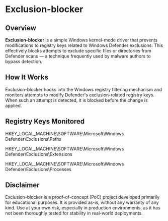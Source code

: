 # Exclusion-blocker

## Overview

**Exclusion-blocker** is a simple Windows kernel-mode driver that prevents modifications to registry keys related to Windows Defender exclusions. This effectively blocks attempts to exclude specific files or directories from Defender scans — a technique frequently used by malware authors to bypass detection.

## How It Works

Exclusion-blocker hooks into the Windows registry filtering mechanism and monitors attempts to modify Defender's exclusion-related registry keys. When such an attempt is detected, it is blocked before the change is applied.

## Registry Keys Monitored

HKEY_LOCAL_MACHINE\SOFTWARE\Microsoft\Windows Defender\Exclusions\Paths

HKEY_LOCAL_MACHINE\SOFTWARE\Microsoft\Windows Defender\Exclusions\Extensions

HKEY_LOCAL_MACHINE\SOFTWARE\Microsoft\Windows Defender\Exclusions\Processes

## Disclaimer

Exclusion-blocker is a proof-of-concept (PoC) project developed primarily for educational purposes. It is provided as-is, without any warranty of any kind. Use at your own risk, especially in production environments, as it has not been thoroughly tested for stability in real-world deployments.
